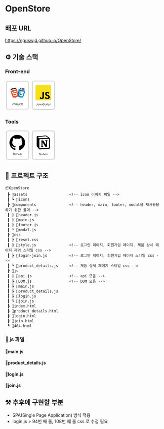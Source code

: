 # OpenStore

## 배포 URL
https://nguswjd.github.io/OpenStore/

## ⚙️ 기술 스택
### Front-end
<div>
  <img src="./assets/readme-Image/HTMLCSS.png" width="80">
  <img src="./assets/readme-Image/JavaScript.png" width="80">
</div>

### Tools
<div>
  <img src="./assets/readme-Image/Github.png" width="80">
  <img src="./assets/readme-Image/Notion.png" width="80">
</div>

## 📁 프로젝트 구조
```
📦OpenStore
 ┣ 📂assets                   <!-- icon 이미지 파일 -->
 ┃ ┗ 📜icons                         
 ┣ 📂components               <!-- header, main, footer, modal을 재사용을 하기 위한 폴더 -->
 ┃ ┣ 📜header.js
 ┃ ┣ 📜main.js                     
 ┃ ┣ 📜footer.js                   
 ┃ ┗ 📜modal.js                        
 ┣ 📂css                               
 ┃ ┣ 📜reset.css
 ┃ ┣ 📜style.js               <!-- 로그인 페이지, 회원가입 페이지, 제품 상세 페이지 제외 스타일 css -->
 ┃ ┣ 📜login-join.js          <!-- 로그인 페이지, 회원가입 페이지 스타일 css -->
 ┃ ┗ 📜product_details.js     <!-- 제품 상세 페이지 스타일 css -->
 ┣ 📂js
 ┃ ┣ 📜api.js                 <!-- api 모음 -->
 ┃ ┣ 📜DOM.js                 <!-- DOM 모음 -->
 ┃ ┣ 📜main.js
 ┃ ┣ 📜product_details.js
 ┃ ┣ 📜login.js
 ┃ ┗ 📜join.js
 ┣ 📜index.html
 ┣ 📜product_details.html
 ┣ 📜login.html
 ┣ 📜join.html
 ┗ 📜404.html
```

### 📂 js 파일
#### 📜main.js

#### 📜product_details.js

#### 📜login.js

#### 📜join.js

## ⚒️ 추후에 구현할 부분
- SPA(Single Page Application) 방식 적용
- login.js > 94번 째 줄, 108번 쨰 줄 css 로 수정 필요

